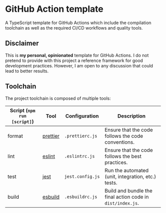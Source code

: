 # GitHub Action template

A TypeScript template for GitHub Actions which include the compilation toolchain as well as the required CI/CD
workflows and quality tools.

## Disclaimer

This is **my personal, opinionated** template for GitHub Actions.
I do not pretend to provide with this project a reference framework for good development practices.
However, I am open to any discussion that could lead to better results.

## Toolchain

The project toolchain is composed of multiple tools:

| Script (`npm run [script]`) | Tool | Configuration | Description                                              |
|--------|----------------------|------------------|------------------------------------------------------------|
| format | [prettier][prettier] | `.prettierc.js`  | Ensure that the code follows the code conventions.         |
| lint   | [eslint][eslint]     | `.eslintrc.js`   | Ensure that the code follows the best practices.           |
| test   | [jest][jest]         | `jest.config.js` | Run the automated (unit, integration, etc.) tests.         |
| build  | [esbuild][esbuild]   | `.esbuildrc.js`  | Build and bundle the final action code in `dist/index.js`. |

[prettier]: https://prettier.io
[eslint]: https://eslint.org
[jest]: https://jestjs.io
[esbuild]: https://esbuild.github.io